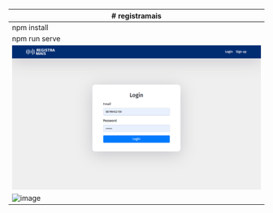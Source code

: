 |# registramais|
|---|
|npm install|
|npm run serve|
|![Alt text](image.png)|
|![image](https://github.com/ivanribeirodf/registramais/assets/13880028/e5e60fec-17d6-468d-bc9f-17fbc4b88583)|
